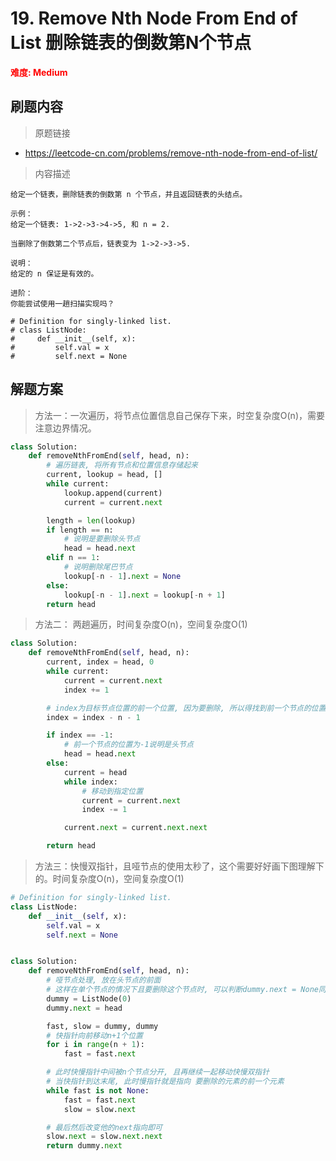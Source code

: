 # 19. Remove Nth Node From End of List 删除链表的倒数第N个节点

**<font color=red>难度: Medium</font>**

## 刷题内容

> 原题链接

* https://leetcode-cn.com/problems/remove-nth-node-from-end-of-list/

> 内容描述

```
给定一个链表，删除链表的倒数第 n 个节点，并且返回链表的头结点。

示例：
给定一个链表: 1->2->3->4->5, 和 n = 2.

当删除了倒数第二个节点后，链表变为 1->2->3->5.

说明：
给定的 n 保证是有效的。

进阶：
你能尝试使用一趟扫描实现吗？

# Definition for singly-linked list.
# class ListNode:
#     def __init__(self, x):
#         self.val = x
#         self.next = None
```

## 解题方案

> 方法一：一次遍历，将节点位置信息自己保存下来，时空复杂度O(n)，需要注意边界情况。
>

```python
class Solution:
    def removeNthFromEnd(self, head, n):
        # 遍历链表, 将所有节点和位置信息存储起来
        current, lookup = head, []
        while current:
            lookup.append(current)
            current = current.next

        length = len(lookup)
        if length == n:
            # 说明是要删除头节点
            head = head.next
        elif n == 1:
            # 说明删除尾巴节点
            lookup[-n - 1].next = None
        else:
            lookup[-n - 1].next = lookup[-n + 1]
        return head
```



> 方法二： 两趟遍历，时间复杂度O(n)，空间复杂度O(1)
>

```python
class Solution:
    def removeNthFromEnd(self, head, n):
        current, index = head, 0
        while current:
            current = current.next
            index += 1

        # index为目标节点位置的前一个位置, 因为要删除, 所以得找到前一个节点的位置
        index = index - n - 1

        if index == -1:
            # 前一个节点的位置为-1说明是头节点
            head = head.next
        else:
            current = head
            while index:
                # 移动到指定位置
                current = current.next
                index -= 1

            current.next = current.next.next

        return head
```



> 方法三：快慢双指针，且哑节点的使用太秒了，这个需要好好画下图理解下的。时间复杂度O(n)，空间复杂度O(1)

```python
# Definition for singly-linked list.
class ListNode:
    def __init__(self, x):
        self.val = x
        self.next = None


class Solution:
    def removeNthFromEnd(self, head, n):
        # 哑节点处理, 放在头节点的前面
        # 这样在单个节点的情况下且要删除这个节点时, 可以判断dummy.next = None同时返回dummy.next
        dummy = ListNode(0)
        dummy.next = head

        fast, slow = dummy, dummy
        # 快指针向前移动n+1个位置
        for i in range(n + 1):
            fast = fast.next

        # 此时快慢指针中间被n个节点分开, 且再继续一起移动快慢双指针
        # 当快指针到达末尾, 此时慢指针就是指向 要删除的元素的前一个元素
        while fast is not None:
            fast = fast.next
            slow = slow.next

        # 最后然后改变他的next指向即可
        slow.next = slow.next.next
        return dummy.next
```
